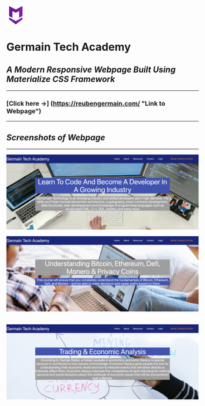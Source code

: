 ![Logo][logo]

[logo]: https://github.com/adam-p/markdown-here/raw/master/src/common/images/icon48.png "Logo Text"

# **Germain Tech Academy**

## _A Modern Responsive Webpage Built Using Materialize CSS Framework_

---

### [Click here →] (https://reubengermain.com/ "Link to Webpage")

---

## _Screenshots of Webpage_

---

![Alt text](ImgsGta/GTACarousel1.png)

![Alt text](ImgsGta/GTACarousel2.png)

## ![Alt text](ImgsGta/GTACarousel3.png)
